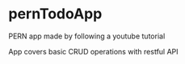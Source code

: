# pernTodoApp

PERN app made by following a youtube tutorial

App covers basic CRUD operations with restful API
